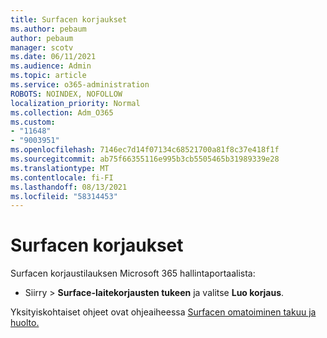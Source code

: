 ```yaml
---
title: Surfacen korjaukset
ms.author: pebaum
author: pebaum
manager: scotv
ms.date: 06/11/2021
ms.audience: Admin
ms.topic: article
ms.service: o365-administration
ROBOTS: NOINDEX, NOFOLLOW
localization_priority: Normal
ms.collection: Adm_O365
ms.custom:
- "11648"
- "9003951"
ms.openlocfilehash: 7146ec7d14f07134c68521700a81f8c37e418f1f
ms.sourcegitcommit: ab75f66355116e995b3cb5505465b31989339e28
ms.translationtype: MT
ms.contentlocale: fi-FI
ms.lasthandoff: 08/13/2021
ms.locfileid: "58314453"
---
```

# <a name="surface-repairs"></a>Surfacen korjaukset

Surfacen korjaustilauksen Microsoft 365 hallintaportaalista:

- Siirry   >  **Surface-laitekorjausten tukeen** ja valitse **Luo korjaus**. 

Yksityiskohtaiset ohjeet ovat ohjeaiheessa [Surfacen omatoiminen takuu ja huolto.](https://docs.microsoft.com/surface/self-serve-warranty-service)